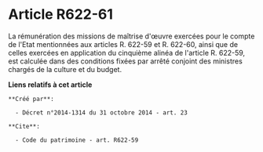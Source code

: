 # Article R622-61

La rémunération des missions de maîtrise d'œuvre exercées pour le compte de l'Etat mentionnées aux articles R. 622-59 et R.
622-60, ainsi que de celles exercées en application du cinquième alinéa de l'article R. 622-59, est calculée dans des
conditions fixées par arrêté conjoint des ministres chargés de la culture et du budget.

**Liens relatifs à cet article**

	**Créé par**:

	  - Décret n°2014-1314 du 31 octobre 2014 - art. 23

	**Cite**:

	  - Code du patrimoine - art. R622-59
